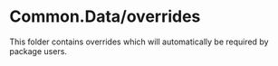 # Common.Data/overrides

This folder contains overrides which will automatically be required by package users.
